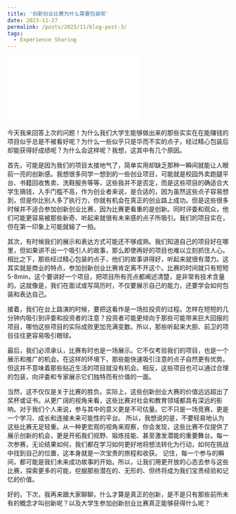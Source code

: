 ```yaml
---
title: '创新创业比赛为什么需要包装呢'
date: 2023-11-27
permalink: /posts/2023/11/blog-post-3/
tags:
  - Experience Sharing
---
```


<iframe src="//player.bilibili.com/player.html?aid=834851430&bvid=BV1Jg4y117FD&cid=1367725777&p=1" scrolling="no" border="0" frameborder="no" framespacing="0" allowfullscreen="true"> </iframe>

今天我来回答上次的问题！为什么我们大学生能够做出来的那些实实在在能赚钱的项目似乎总是不被看好呢？为什么一些似乎只是华而不实的点子，经过精心包装后却能获得好成绩呢？为什么会这样呢？我想，这其中有几个原因。

首先，可能是因为我们的项目太接地气了，简单实用却缺乏那种一瞬间就能让人眼前一亮的创新感。我想很多同学一想到的一些创业项目，可能就是校园外卖跑腿平台、书籍回收售卖、洗鞋服务等等，这些我并不是否定，而是这些项目的确适合大学生搞钱，入手门槛不高，作为创业者来说，是合适的，因为虽然这些点子容易想到，但是你比别人多了执行力，你就有机会在真正的创业路上成功。但是这些很多时候并不适合参加创新创业比赛，因为比赛更看重的是创新。同时评委和观众，他们可能更容易被那些新奇、听起来就很有未来感的点子所吸引。我们的项目实在，但在第一印象上可能就输了一拍。

其次，有时候我们的展示和表达方式可能还不够成熟。我们知道自己的项目好在哪里，但如果讲不出一个吸引人的故事，那么即使再好的项目也难以立刻抓住人心。相比之下，那些经过精心包装的点子，他们的故事讲得好，听起来就很有潜力。这其实就是商业的特点，参加创新创业比赛肯定离不开这个。比赛的时间就只有短短5-8min，这个要讲好一个项目，把项目所有亮点都阐述清楚，是非常有技术含量的。这就像是，我们在面试或写简历时，不仅要展示自己的能力，还要学会如何包装和表达自己。

接着，我们在台上路演的时候，要把这看作是一场拉投资的过程。怎样在短短的几分钟内吸引到评委和投资者的注意？投资者可能更倾向于那些可能带来巨大回报的项目，哪怕这些项目的实际成败更加充满变数。所以，那些听起来大胆、前卫的项目往往更容易吸引眼球。


最后，我们必须承认，比赛有时也是一场展示。它不仅考验我们的项目，也是一个展示和推广的机会。在这样的环境下，那些能快速吸引注意的点子自然更有优势。但这并不意味着那些贴近生活的项目就没有机会。相反，这些项目也可以通过合理的包装，向评委和专家展示它们独特而有价值的一面。


当然，这不仅仅是关于比赛的胜负。实际上，这些创新创业大赛的价值远远超出了奖杯或证书。从更广阔的视角来看，这些比赛对社会和教育领域都具有深远的影响。对于我们个人来说，参与其中的意义更是不可估量。它不只是一场竞赛，更是一个学习、成长和连接未来可能性的平台。
所以，我想说的是，不要轻易地认为这些比赛无足轻重。从一种更宏观的视角来观察，你会发现，这些比赛不仅提供了展示创新的机会，更是开拓我们视野、锻炼技能、甚至激发潜能的重要舞台。每一次参赛，无论结果如何，我们都在学习如何更好地将想法转化为行动，如何在挑战中找到自己的位置，这本身就是一次宝贵的旅程和收获。
记住，每一个参与的瞬间，都可能是我们未来成功故事的开始。所以，让我们用更开放的心态去参与这些比赛，探索更多的可能，挖掘那些潜在的、无形的、但终将成为我们宝贵经验和记忆的价值。


好的，下次，我再来跟大家聊聊，什么才算是真正的创新，是不是只有那些前所未有的概念才叫创新呢？以及大学生参加创新创业比赛真正能够获得什么呢？
